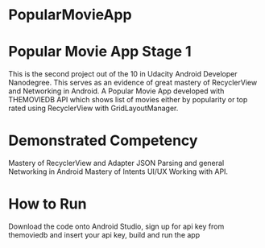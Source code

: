 # PopularMovieApp

# Popular Movie App Stage 1 
This is the second project out of the 10 in Udacity Android Developer Nanodegree.
This serves as an evidence of great mastery of RecyclerView and Networking in Android.
A Popular Movie App developed with THEMOVIEDB API which shows list of movies either by popularity or top rated using RecyclerView with
GridLayoutManager.

# Demonstrated Competency
Mastery of RecyclerView and Adapter
JSON Parsing and general Networking in Android
Mastery of Intents
UI/UX
Working with API.

# How to Run
Download the code onto Android Studio, sign up for api key from themoviedb
and insert your api key, build and run the app
